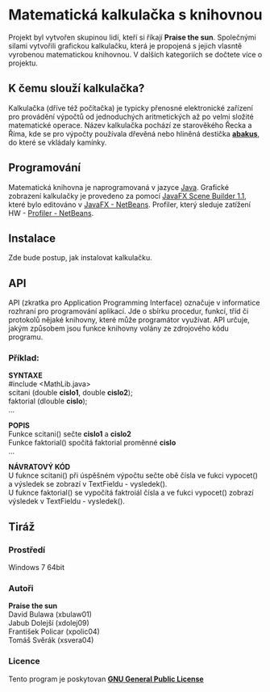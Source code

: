 # Matematická kalkulačka s knihovnou 
Projekt byl vytvořen skupinou lidí, kteří si říkají **Praise the sun**. Společnými silami vytvořili grafickou kalkulačku, která je propojená s jejich vlasntě vyrobenou matematickou knihovnou. V dalších kategoriích se dočtete více o projektu. 

## K čemu slouží kalkulačka?
Kalkulačka (dříve též počítačka) je typicky přenosné elektronické zařízení pro provádění výpočtů od jednoduchých aritmetických až po velmi složité matematické operace. Název kalkulačka pochází ze starověkého Řecka a Říma, kde se pro výpočty používala dřevěná nebo hliněná destička **[abakus](https://cs.wikipedia.org/wiki/Po%C4%8D%C3%ADtadlo)**, do které se vkládaly kamínky.

## Programování
Matematická knihovna je naprogramovaná v jazyce [Java](https://cs.wikipedia.org/wiki/JavaFX). Grafické zobrazení kalkulačky je provedeno za pomocí [JavaFX Scene Builder 1.1](http://www.oracle.com/technetwork/java/javafxscenebuilder-1x-archive-2199384.html), které bylo editováno v [JavaFX - NetBeans](https://netbeans.org/features/java-on-client/javafx.html). Profiler, který sleduje zatížení HW - [Profiler - NetBeans](https://profiler.netbeans.org/). 

## Instalace 
Zde bude postup, jak instalovat kalkulačku.

## API 
API (zkratka pro Application Programming Interface) označuje v informatice rozhraní pro programování aplikací. Jde o sbírku procedur, funkcí, tříd či protokolů nějaké knihovny, které může programátor využívat. API určuje, jakým způsobem jsou funkce knihovny volány ze zdrojového kódu programu.

### Příklad: 

**SYNTAXE** <br />
      #include &lt;MathLib.java&gt; <br />
      scitani (double **cislo1**, double **cislo2**); <br />
      faktorial (dlouble **cislo**); <br />
      ... <br />
      
**POPIS** <br />
      Funkce scitani() sečte **cislo1** a **cislo2** <br />
      Funkce faktorial() spočítá faktorial proměnné **cislo** <br />
      ... <br />
      
**NÁVRATOVÝ KÓD** <br />
      U fuknce scitani() při úspěšném výpočtu sečte obě čísla ve fukci vypocet() a výsledek se zobrazí v TextFieldu - vysledek(). <br />
      U fuknce faktorial() se vypočítá faktroiál čísla a ve fukci vypocet() zobrazí výsledek v TextFieldu - vysledek().

## Tiráž

### Prostředí 
Windows 7 64bit

### Autoři 
**Praise the sun** <br />
David Bulawa (xbulaw01) <br />
Jabub Dolejší (xdolej09) <br />
František Policar (xpolic04) <br />
Tomáš Svěrák (xsvera04)

### Licence
Tento program je poskytovan **[GNU General Public License](https://cs.wikipedia.org/wiki/GNU_General_Public_License)**
